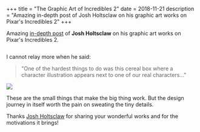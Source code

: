 +++
title = "The Graphic Art of Incredibles 2"
date = 2018-11-21
description = "Amazing in-depth post of Josh Holtsclaw on his graphic art works on Pixar's Incredibles 2"
+++

Amazing [in-depth post](http://joshholtsclaw.com/blog/2018/3/5/the-graphic-art-of-incredibles-2) of **Josh Holtsclaw** on his graphic art works on Pixar's Incredibles 2.

<img class="xwide" src="/images/incredibles2_portfolio-15.png" alt="">

I cannot relay more when he said:
> "One of the hardest things to do was this cereal box where a character illustration appears next to one of our real characters..."

![](/images/incredibles2_portfolio-08.jpg)

These are the small things that make the big thing work. But the design journey in itself worth the pain on sweating the tiny details.

Thanks [Josh Holtsclaw](http://joshholtsclaw.com) for sharing your wonderful works and for the motivations it brings!